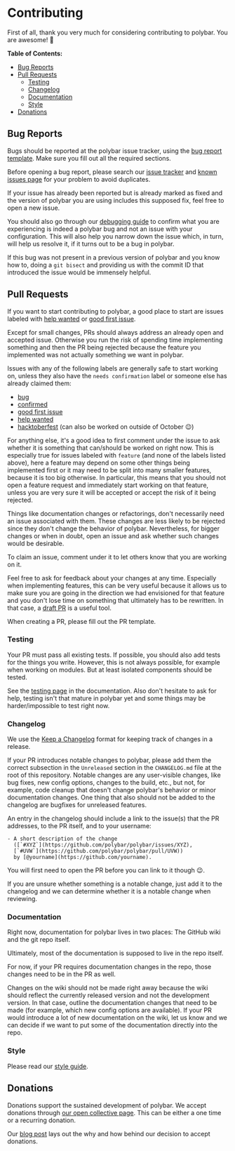 # Contributing

First of all, thank you very much for considering contributing to polybar. You
are awesome! :tada:

**Table of Contents:**
* [Bug Reports](#bug-reports)
* [Pull Requests](#pull-requests)
  + [Testing](#testing)
  + [Changelog](#changelog)
  + [Documentation](#documentation)
  + [Style](#style)
* [Donations](#donations)

## Bug Reports

Bugs should be reported at the polybar issue tracker, using the [bug report
template](https://github.com/polybar/polybar/issues/new?template=bug_report.yml).
Make sure you fill out all the required sections.

Before opening a bug report, please search our [issue
tracker](https://github.com/polybar/polybar/issues?q=is%3Aissue) and [known
issues page](https://github.com/polybar/polybar/wiki/Known-Issues) for your
problem to avoid duplicates.

If your issue has already been reported but is already marked as fixed and the
version of polybar you are using includes this supposed fix, feel free to open a
new issue.

You should also go through our [debugging
guide](https://github.com/polybar/polybar/wiki/Debugging-your-Config) to confirm
what you are experiencing is indeed a polybar bug and not an issue with your
configuration.
This will also help you narrow down the issue which, in turn, will help us
resolve it, if it turns out to be a bug in polybar.

If this bug was not present in a previous version of polybar and you know how
to, doing a `git bisect` and providing us with the commit ID that introduced the
issue would be immensely helpful.

## Pull Requests

If you want to start contributing to polybar, a good place to start are issues
labeled with
[help wanted](https://github.com/polybar/polybar/labels/help%20wanted)
or
[good first issue](https://github.com/polybar/polybar/labels/good%20first%20issue).

Except for small changes, PRs should always address an already open and accepted
issue.
Otherwise you run the risk of spending time implementing something and then the
PR being rejected because the feature you implemented was not actually something
we want in polybar.

Issues with any of the following labels are generally safe to start working on,
unless they also have the `needs confirmation` label or someone else has
already claimed them:

* [bug](https://github.com/polybar/polybar/labels/bug)
* [confirmed](https://github.com/polybar/polybar/labels/confirmed)
* [good first issue](https://github.com/polybar/polybar/labels/good%20first%20issue)
* [help wanted](https://github.com/polybar/polybar/labels/help%20wanted)
* [hacktoberfest](https://github.com/polybar/polybar/labels/Hacktoberfest) (can also be worked on outside of October :wink:)

For anything else, it's a good idea to first comment under the issue to ask
whether it is something that can/should be worked on right now.
This is especially true for issues labeled with `feature` (and none of the
labels listed above), here a feature may depend on some other things being
implemented first or it may need to be split into many smaller features, because
it is too big otherwise.
In particular, this means that you should not open a feature request and
immediately start working on that feature, unless you are very sure it will be
accepted or accept the risk of it being rejected.

Things like documentation changes or refactorings, don't necessarily need an
issue associated with them.
These changes are less likely to be rejected since they don't change the
behavior of polybar.
Nevertheless, for bigger changes or when in doubt, open an issue and ask whether
such changes would be desirable.

To claim an issue, comment under it to let others know that you are working on
it.

Feel free to ask for feedback about your changes at any time.
Especially when implementing features, this can be very useful because it allows
us to make sure you are going in the direction we had envisioned for that
feature and you don't lose time on something that ultimately has to be
rewritten.
In that case, a [draft PR](https://github.blog/2019-02-14-introducing-draft-pull-requests/)
is a useful tool.

When creating a PR, please fill out the PR template.

### Testing

Your PR must pass all existing tests.
If possible, you should also add tests for the things you write.
However, this is not always possible, for example when working on modules.
But at least isolated components should be tested.

See the [testing
page](https://polybar.readthedocs.io/en/latest/dev/testing.html) in the
documentation.
Also don't hesitate to ask for help, testing isn't that mature in polybar yet
and some things may be harder/impossible to test right now.

### Changelog

We use the [Keep a Changelog](https://keepachangelog.com/en/1.0.0/) format for
keeping track of changes in a release.

If your PR introduces notable changes to polybar, please add them the correct
subsection in the `Unreleased` section in the `CHANGELOG.md` file at the root
of this repository.
Notable changes are any user-visible changes, like bug fixes, new config
options, changes to the build, etc., but not, for example, code cleanup that
doesn't change polybar's behavior or minor documentation changes.
One thing that also should not be added to the changelog are bugfixes for
unreleased features.

An entry in the changelog should include a link to the issue(s) that the PR
addresses, to the PR itself, and to your username:

```
- A short description of the change
  ([`#XYZ`](https://github.com/polybar/polybar/issues/XYZ),
  [`#UVW`](https://github.com/polybar/polybar/pull/UVW))
  by [@yourname](https://github.com/yourname).
```

You will first need to open the PR before you can link to it though :wink:.


If you are unsure whether something is a notable change, just add it to the
changelog and we can determine whether it is a notable change when reviewing.

### Documentation

Right now, documentation for polybar lives in two places: The GitHub wiki and
the git repo itself.

Ultimately, most of the documentation is supposed to live in the repo itself.

For now, if your PR requires documentation changes in the repo, those changes
need to be in the PR as well.

Changes on the wiki should not be made right away because the wiki should
reflect the currently released version and not the development version.
In that case, outline the documentation changes that need to be made (for
example, which new config options are available).
If your PR would introduce a lot of new documentation on the wiki, let us know
and we can decide if we want to put some of the documentation directly into the
repo.

### Style

Please read our [style
guide](https://polybar.readthedocs.io/en/latest/dev/style-guide.html).

## Donations

Donations support the sustained development of polybar.
We accept donations through [our open collective page](
https://opencollective.com/polybar).
This can be either a one time or a recurring donation.

Our [blog post](https://polybar.github.io/2020/12/21/Polybar-Funding.html) lays
out the why and how behind our decision to accept donations.
